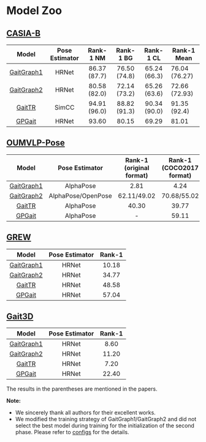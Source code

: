 # Model Zoo

##  [CASIA-B](https://ieeexplore.ieee.org/abstract/document/1699873/)
|                       Model            |  Pose Estimator             |  Rank-1 NM  |  Rank-1 BG  |  Rank-1 CL  | Rank-1 Mean      |
| :------------------------------------------------: | :---------: | :---------: | :---------: | :---------: | ------------ |
|                   [GaitGraph1](https://ieeexplore.ieee.org/document/9506717)              | HRNet     | 86.37 (87.7) | 76.50 (74.8) | 65.24 (66.3) | 76.04 (76.27) |
| [GaitGraph2](https://openaccess.thecvf.com/content/CVPR2022W/Biometrics/papers/Teepe_Towards_a_Deeper_Understanding_of_Skeleton-Based_Gait_Recognition_CVPRW_2022_paper)  |HRNet | 80.58 (82.0) | 72.14 (73.2) | 65.26 (63.6) | 72.66 (72.93) |
|                     [GaitTR](https://arxiv.org/abs/2204.03873)   |        SimCC           |      94.91 (96.0) | 88.82 (91.3) | 90.34 (90.0) | 91.35 (92.4)          |
[GPGait](https://arxiv.org/abs/2303.05234)   |        HRNet           |      93.60 | 80.15 | 69.29 | 81.01          |




##  [OUMVLP-Pose](https://ieeexplore.ieee.org/abstract/document/9139355/)

|                       Model                      |  Pose Estimator   |  Rank-1 (original format) | Rank-1 (COCO2017 format)  
| :------------------------------------------------: | :------: | :------: | :------: 
|                   [GaitGraph1](https://ieeexplore.ieee.org/document/9506717)                   | AlphaPose| 2.81         | 4.24
|                   [GaitGraph2](https://openaccess.thecvf.com/content/CVPR2022W/Biometrics/papers/Teepe_Towards_a_Deeper_Understanding_of_Skeleton-Based_Gait_Recognition_CVPRW_2022_paper)                  |AlphaPose/OpenPose| 62.11/49.02 |70.68/55.02
|                     [GaitTR](https://arxiv.org/abs/2204.03873)                     |AlphaPose|   40.30    |39.77
|                     [GPGait](https://arxiv.org/abs/2303.05234)                     |AlphaPose|   -   |59.11





##  [GREW](http://openaccess.thecvf.com/content/ICCV2021/html/Zhu_Gait_Recognition_in_the_Wild_A_Benchmark_ICCV_2021_paper.html)

|                       Model                       | Pose Estimator  | Rank-1  |
| :------------------------------------------------:| :-----: | :-----: |
|                   [GaitGraph1](https://ieeexplore.ieee.org/document/9506717)                  |HRNet |     10.18    |
|                   [GaitGraph2](https://openaccess.thecvf.com/content/CVPR2022W/Biometrics/papers/Teepe_Towards_a_Deeper_Understanding_of_Skeleton-Based_Gait_Recognition_CVPRW_2022_paper)                  |HRNet |   34.77    |
|                     [GaitTR](https://arxiv.org/abs/2204.03873)                    |HRNet |   48.58   |
|                     [GPGait](https://arxiv.org/abs/2303.05234)                    |HRNet |   57.04   |



##  [Gait3D](https://openaccess.thecvf.com/content/CVPR2022/html/Zheng_Gait_Recognition_in_the_Wild_With_Dense_3D_Representations_and_CVPR_2022_paper.html)


|                       Model                       |Pose Estimator | Rank-1  |
| :------------------------------------------------:| :-----: | :-----: |
|                   [GaitGraph1](https://ieeexplore.ieee.org/document/9506717)                  | HRNet |   8.60    |
|                   [GaitGraph2](https://openaccess.thecvf.com/content/CVPR2022W/Biometrics/papers/Teepe_Towards_a_Deeper_Understanding_of_Skeleton-Based_Gait_Recognition_CVPRW_2022_paper)                 | HRNet |   11.20      |
|                     [GaitTR](https://arxiv.org/abs/2204.03873)                  | HRNet  |   7.20    |
|                     [GPGait](https://arxiv.org/abs/2303.05234)                  | HRNet  |   22.40   |




The results in the parentheses are mentioned in the papers. 

**Note:**
* We sincerely thank all authors for their excellent works.
* We modified the training strategy of GaitGraph1/GaitGraph2 and did not select the best model during training for the initialization of the second phase. Please refer to [configs](../configs) for the details.

